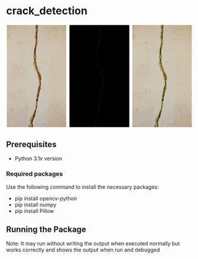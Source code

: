 # crack_detection
![Image Alt Text](./assets/last.png)
## Prerequisites
- Python 3.1x version
### Required packages
Use the following command to install the necessary packages:
- pip install opencv-python
- pip install numpy 
- pip install Pillow
## Running the Package
Note: It may run without writing the output when executed normally but works correctly and shows the output when run and debugged
